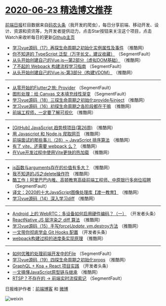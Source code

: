 # [2020-06-23 精选博文推荐](http://hao.caibaojian.com/date/2020/06/23)

[前端日报](http://caibaojian.com/c/news)栏目数据来自[码农头条](http://hao.caibaojian.com/)（我开发的爬虫），每日分享前端、移动开发、设计、资源和资讯等，为开发者提供动力，点击Star按钮来关注这个项目，点击Watch来收听每日的更新[Github主页](https://github.com/kujian/frontendDaily)
* [学习vue源码（17）再探生命周期之初始化实例属性及事件](http://hao.caibaojian.com/143936.html) （推酷网）
* [你不知道的 TypeScript 泛型（万字长文，建议收藏）](http://hao.caibaojian.com/143900.html) （SegmentFault）
* [从头开始创建自己的Vue.js—第2部分（虚拟DOM基础）](http://hao.caibaojian.com/143937.html) （推酷网）
* [了不起的 Webpack 构建流程学习指南](http://hao.caibaojian.com/143901.html) （SegmentFault）
* [从头开始创建自己的Vue.js-第3部分（构建VDOM）](http://hao.caibaojian.com/143938.html) （推酷网）

***
* [从零开始的Flutter之旅: Provider](http://hao.caibaojian.com/143902.html) （SegmentFault）
* [图形处理：给 Canvas 文本填充线性渐变](http://hao.caibaojian.com/143903.html) （SegmentFault）
* [学习vue源码（18）三探生命周期之初始化provide与inject](http://hao.caibaojian.com/143934.html) （推酷网）
* [学习vue源码（16）初探生命周期之各阶段都在干嘛](http://hao.caibaojian.com/143935.html) （推酷网）
* [前端工程师，一定要了解可视化](http://hao.caibaojian.com/143916.html) （推酷网）

***
* [[GitHub] JavaScript 趋势榜项目(第26周)](http://hao.caibaojian.com/143927.html) （推酷网）
* [用 Javascript 和 Node.js 爬取网页](http://hao.caibaojian.com/143917.html) （推酷网）
* [前端面试的那些事儿（28）~ JavaScript 排序算法](http://hao.caibaojian.com/143928.html) （推酷网）
* [有了 vite，还需要 webpack 么？](http://hao.caibaojian.com/143918.html) （推酷网）
* [在Vue开发过程中使用Vite更快的热加载](http://hao.caibaojian.com/143929.html) （推酷网）

***
* [js函数与arguments存在的价值有多大？](http://hao.caibaojian.com/143919.html) （推酷网）
* [我不知道的JS之delete操作符](http://hao.caibaojian.com/143930.html) （推酷网）
* [酷工作丨阿里巴巴内推、高顿教育高级前端工程师、中原银行多岗位招聘](http://hao.caibaojian.com/143904.html) （SegmentFault）
* [译文：2020的十大JavaScript图像处理库【渡一教育】](http://hao.caibaojian.com/143920.html) （推酷网）
* [学习vue源码（14）深入学习diff](http://hao.caibaojian.com/143931.html) （推酷网）

***
* [Android 上的 WebRTC：多设备如何启用硬件编码？（一）](http://hao.caibaojian.com/143905.html) （开发者头条）
* [ReactNative JS 层渲染之 diff 算法](http://hao.caibaojian.com/143921.html) （推酷网）
* [学习vue源码（15）手写$forceUpdate,vm.$destroy方法](http://hao.caibaojian.com/143932.html) （推酷网）
* [一文带你彻底学会 Git Hooks 配置](http://hao.caibaojian.com/143906.html) （开发者头条）
* [webpack构建过程的进度条实现原理](http://hao.caibaojian.com/143922.html) （推酷网）

***
* [如何优雅的处理前端开发中的File](http://hao.caibaojian.com/143896.html) （SegmentFault）
* [学习vue源码（19）四探生命周期之初始化props](http://hao.caibaojian.com/143933.html) （推酷网）
* [GraphQL + Koa + React 项目实践](http://hao.caibaojian.com/143907.html) （开发者头条）
* [一文搞懂JavaScript原型链与继承](http://hao.caibaojian.com/143923.html) （推酷网）
* [RTSP？不存在的 -&gt; 前端实时流探索记](http://hao.caibaojian.com/143897.html) （SegmentFault）

日报维护作者：[前端博客](http://caibaojian.com/) 和 [微博](http://caibaojian.com/go/weibo)

![weixin](https://user-images.githubusercontent.com/3055447/38468989-651132ac-3b80-11e8-8e6b-15122322a9d7.png)